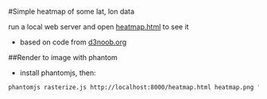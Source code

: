 #Simple heatmap of some lat, lon data

run a local web server and open [heatmap.html](heatmap.html) to see it

- based on code from [d3noob.org](www.d3noob.org/2014/02/generate-heatmap-with-leafletheat-and.html)

##Render to image with phantom

- install phantomjs, then:

```bash
phantomjs rasterize.js http://localhost:8000/heatmap.html heatmap.png "1000px*1000px"
```
